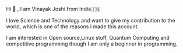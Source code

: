 Hi 👋 , I am Vinayak Joshi from India🇮🇳

I love Science and Technology and want to give my contribution to the world, which is one of the reasons i made this account.

I am interested in Open source,Linux stuff, Quantum Computing and competitive programming though I am only a beginner in programming.
